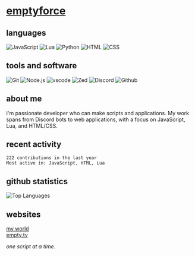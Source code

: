 # [emptyforce](https://empty.world)

## languages
![JavaScript](https://img.shields.io/badge/JavaScript-F7DF1E?style=for-the-badge&logo=javascript&logoColor=black)
![Lua](https://img.shields.io/badge/Lua-2C2D72?style=for-the-badge&logo=lua&logoColor=white)
![Python](https://img.shields.io/badge/Python-3776AB?style=for-the-badge&logo=python&logoColor=white)
![HTML](https://img.shields.io/badge/HTML5-E34F26?style=for-the-badge&logo=html5&logoColor=white)
![CSS](https://img.shields.io/badge/CSS3-1572B6?style=for-the-badge&logo=css3&logoColor=white)

## tools and software
![Git](https://img.shields.io/badge/Git-F05032?style=for-the-badge&logo=git&logoColor=white)
![Node.js](https://img.shields.io/badge/Node.js-43853D?style=for-the-badge&logo=node.js&logoColor=white)
![vscode](https://img.shields.io/badge/vscode-007ACC?style=for-the-badge&logo=visualstudiocode&logoColor=white)
![Zed](https://img.shields.io/badge/Zed-084CCF?style=for-the-badge&logo=ZedIndustries&logoColor=white)
![Discord](https://img.shields.io/badge/Discord-5865F2?style=for-the-badge&logo=Discord&logoColor=white)
![Github](https://img.shields.io/badge/GitHub-100000?style=for-the-badge&logo=github&logoColor=white)

## about me

I'm passionate developer who can make scripts and applications. My work spans from Discord bots to web applications, with a focus on JavaScript, Lua, and HTML/CSS.

## recent activity

```
222 contributions in the last year
Most active in: JavaScript, HTML, Lua
```

## github statistics

![Top Languages](https://github-readme-stats.vercel.app/api/top-langs/?username=emptier-lab&layout=compact&theme=dark&hide_border=true&bg_color=0d1117)

## websites

[my world](https://empty.world)  
[empty.tv](https://empty.rocks/)

*one script at a time.*
